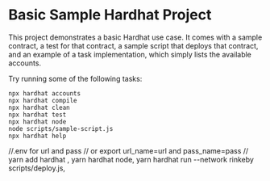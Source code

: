 # Basic Sample Hardhat Project

This project demonstrates a basic Hardhat use case. It comes with a sample contract, a test for that contract, a sample script that deploys that contract, and an example of a task implementation, which simply lists the available accounts.

Try running some of the following tasks:

```shell
npx hardhat accounts
npx hardhat compile
npx hardhat clean
npx hardhat test
npx hardhat node
node scripts/sample-script.js
npx hardhat help
```

//.env for url and pass
// or export url_name=url and pass_name=pass
// yarn add hardhat , yarn hardhat node, yarn hardhat run --network rinkeby scripts/deploy.js,
